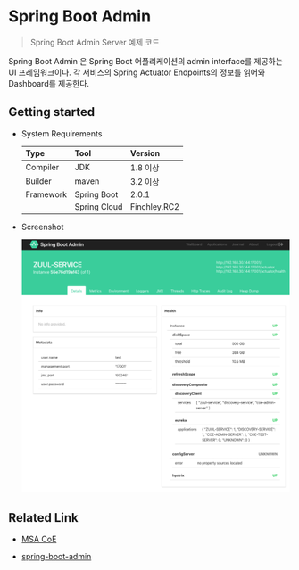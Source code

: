 # Spring Boot Admin
> Spring Boot Admin Server 예제 코드

Spring Boot Admin 은 Spring Boot 어플리케이션의 admin interface를 제공하는 UI 프레임워크이다. 각 서비스의 Spring Actuator Endpoints의 정보를 읽어와 Dashboard를 제공한다.

## Getting started

- System Requirements

    | Type      	| Tool         	| Version      	|
    |-----------	|--------------	|--------------	|
    | Compiler  	| JDK         	| 1.8 이상     	|
    | Builder   	| maven        	| 3.2 이상     	|
    | Framework 	| Spring Boot  	| 2.0.1        	|
    |           	| Spring Cloud 	| Finchley.RC2 	|

- Screenshot

    ![](./document/images/sba-ui-dashboard.png)

## Related Link

- [MSA CoE](https://coe.gitbook.io/guide/monitoring/spring-boot-admin)

- [spring-boot-admin](https://github.com/codecentric/spring-boot-admin)
